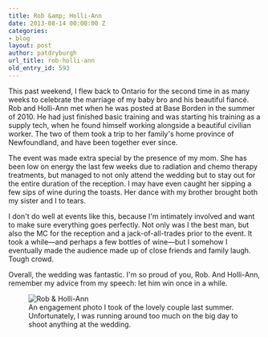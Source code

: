 ```yaml
---
title: Rob &amp; Holli-Ann
date: 2013-08-14 00:00:00 Z
categories:
- blog
layout: post
author: patdryburgh
url_title: rob-holli-ann
old_entry_id: 593
---
```


This past weekend, I flew back to Ontario for the second time in as many weeks to celebrate the marriage of my baby bro and his beautiful fiancé. Rob and Holli-Ann met when he was posted at Base Borden in the summer of 2010. He had just finished basic training and was starting his training as a supply tech, when he found himself working alongside a beautiful civilian worker. The two of them took a trip to her family's home province of Newfoundland, and have been together ever since.

The event was made extra special by the presence of my mom. She has been low on energy the last few weeks due to radiation and chemo therapy treatments, but managed to not only attend the wedding but to stay out for the entire duration of the reception. I may have even caught her sipping a few sips of wine during the toasts. Her dance with my brother brought both my sister and I to tears.

I don't do well at events like this, because I'm intimately involved and want to make sure everything goes perfectly. Not only was I the best man, but also the MC for the reception and a jack-of-all-trades prior to the event. It took a while—and perhaps a few bottles of wine—but I somehow I eventually made the audience made up of close friends and family laugh. Tough crowd.

Overall, the wedding was fantastic. I'm so proud of you, Rob. And Holli-Ann, remember my advice from my speech: let him win once in a while.

<figure class="extra-wide">
  <img src="{{ site.url }}/images/uploads/20120702-IMG_5252.jpg" alt="Rob & Holli-Ann" />
  <figcaption>An engagement photo I took of the lovely couple last summer. Unfortunately, I was running around too much on the big day to shoot anything at the wedding.</figcaption>
</figure>